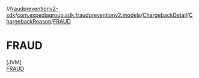 //[fraudpreventionv2-sdk](../../../../../index.md)/[com.expediagroup.sdk.fraudpreventionv2.models](../../../index.md)/[ChargebackDetail](../../index.md)/[ChargebackReason](../index.md)/[FRAUD](index.md)

# FRAUD

[JVM]\
[FRAUD](index.md)
